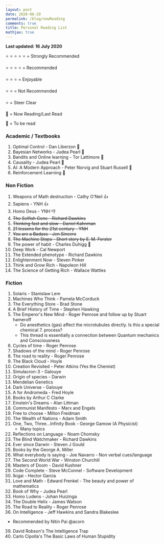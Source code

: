 ```yaml
---
layout: post
date: 2020-06-29
permalink: /blog/nowReading
comments: true
title: Personal Reading List
mathjax: true
---
```


**Last updated: 16 July 2020**

&#x2B50; &#x2B50; &#x2B50; &#x2B50; &#x2B50; = Strongly Recommended

&#x2B50; &#x2B50; &#x2B50; &#x2B50; = Recommended

&#x2B50; &#x2B50; &#x2B50; = Enjoyable

&#x2B50; &#x2B50; = Not Recommended

&#x2B50; = Steer Clear

&#x1F4D6; = Now Reading/Last Read 

&#x1f4d5; = To be read

### **Academic / Textbooks**
1. Optimal Control - Dan Liberzon &#x1F4D6;
2. Bayesian Networks - Judea Pearl &#x1f4d5;
3. Bandits and Online learning - Tor Lattimore &#x1F4D6;
4. Causality - Judea Pearl &#x1f4d5;
5. AI: A Modern Approach - Peter Norvig and Stuart Russell &#x1f4d5;
6. Reinforcement Learning &#x1F4D6;

### **Non Fiction**
1. Weapons of Math destruction - Cathy O'Neil &#x1f44d;
2. Sapiens - YNH &#x1f44d; 
3. Homo Deus - YNH &#x1f44E;
4. <s>The Selfish Gene - Richard Dawkins</s>
5. <s> Thinking fast and slow - Daniel Kahnman</s>
6. <s>21 lessons for the 21st century - YNH</s>
7. <s>You are a Badass - Jen Sincero</s>
11. <s>The Machine Stops - Short story by E. M. Forster</s>
8. The power of habit - Charles Duhigg &#x1f4d5;
10. Deep Work - Cal Newport
9. The Extended phenotype - Richard Dawkins
10. Enlightenment Now - Steven Pinker
11. Think and Grow Rich - Napoleon Hill
12. The Science of Getting Rich - Wallace Wattles

### **Fiction**
1. Solaris - Stanislaw Lem
2. Machines Who Think - Pamela McCorduck
3. The Everything Store - Brad Stone
4. A Brief History of Time - Stephen Hawking
5. The Emperor's New Mind - Roger Penrose and follow up by Stuart hameroff
    - Do anesthetics (gas) affect the microtubules directly. Is this a special chemical 7. process?
    - This thread is essentially a connection between Quantum mechanics and Consciousness
6. Cycles of time - Roger Penrose
7. Shadows of the mind - Roger Penrose
8. The road to reality - Roger Penrose
8. The Black Cloud - Hoyle
11. Creation Revisited - Peter Atkins (Yes the Chemist)
12. Simulacron-3 - Galouye
14. Origin of species - Darwin
15. Mendelian Genetics
16. Dark Universe - Galouye
17. A for Andromeda - Fred Hoyle
18. Books by Arthur C Clarke
19. Einstein's Dreams - Alan Littman
20. Communist Manifesto - Marx and Engels
21. Free to choose - Milton Freidman
22. The Wealth of Nations - Adam Smith
23. One, Two, Three...Infinity
Book - George Gamow (A Physicist)
    - Many topics
24. Reflections on Language - Noam Chomsky
25. The Blind Watchmaker - Richard Dawkins
26. Ever since Darwin - Steven J Gould
27. Books by the George A. Miller
28. What everybody is saying - Joe Navarro
        - Non verbal cues/language
29. The Second World War - Winston Churchill
30. Masters of Doom - David Kushner
31. Code Complete - Steve McConnel - Software Development
32. Ikigai - Hector Garcia
33. Love and Math - Edward Frenkel - The beauty and power of mathematics
34. Book of Why - Judea Pearl
35. Homo Ludens - Johan Huizinga
36. The Double Helix - James Watson
37. The Road to Reality - Roger Penrose
38. On Intelligence - Jeff Hawkins and Sandra Blakeslee
- Recommended by Nitin Pai @acorn
39. David Robson's The Intelligence Trap
40. Carlo Cipolla's The Basic Laws of Human Stupidity

